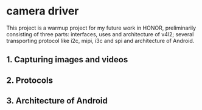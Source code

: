# camera driver
This project is a warmup project for my future work in HONOR, preliminarily consisting of three parts: interfaces, uses and architecture of v4l2; several transporting protocol like i2c, mipi, i3c and spi and architecture of Android.

## 1. Capturing images and videos


## 2. Protocols


## 3. Architecture of Android
